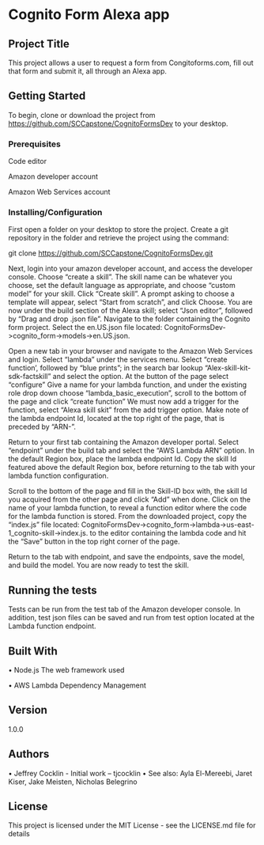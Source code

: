 # Cognito Form Alexa app


## Project Title

This project allows a user to request a form from Congitoforms.com, fill out that form and submit it, all through an Alexa app.

## Getting Started
To begin, clone or download the project from https://github.com/SCCapstone/CognitoFormsDev to your desktop.

### Prerequisites

Code editor

Amazon developer account

Amazon Web Services account

### Installing/Configuration

First open a folder on your desktop to store the project. Create a git repository in the folder and retrieve the project using the command:

git clone https://github.com/SCCapstone/CognitoFormsDev.git

Next, login into your amazon developer account, and access the developer console. Choose “create a skill”. The skill name can be whatever you choose, set the default language as appropriate, and choose “custom model” for your skill. Click “Create skill”.
A prompt asking to choose a template will appear, select “Start from scratch”, and click Choose. You are now under the build section of the Alexa skill; select “Json editor”, followed by “Drag and drop .json file”.
Navigate to the folder containing the Cognito form project. Select the en.US.json file located: CognitoFormsDev->cognito_form->models->en.US.json.


Open a new tab in your browser and navigate to the Amazon Web Services and login. Select “lambda” under the services menu. Select “create function’, followed by “blue prints”; in the search bar lookup “Alex-skill-kit-sdk-factskill” and select the option. At the button of the page select “configure”
Give a name for your lambda function, and under the existing role drop down choose “lambda_basic_execution”, scroll to the bottom of the page and click “create function” 
We must now add a trigger for the function, select “Alexa skill skit” from the add trigger option. Make note of the lambda endpoint Id, located at the top right of the page, that is preceded by “ARN-”. 


Return to your first tab containing the Amazon developer portal. Select “endpoint” under the build tab and select the “AWS Lambda ARN” option. In the default Region box, place the lambda endpoint Id. Copy the skill Id featured above the default Region box, before returning to the tab with your lambda function configuration.


Scroll to the bottom of the page and fill in the Skill-ID box with, the skill Id you acquired from the other page and click “Add” when done. Click on the name of your lambda function, to reveal a function editor where the code for the lambda function is stored.
From the downloaded project, copy the “index.js” file located: CognitoFormsDev->cognito_form->lambda->us-east-1_cognito-skill->index.js. to the editor containing the lambda code and hit the “Save” button in the top right corner of the page.


Return to the tab with endpoint, and save the endpoints, save the model, and build the model. You are now ready to test the skill. 

## Running the tests

Tests can be run from the test tab of the Amazon developer console. In addition, test json files can be saved and run from test option located at the Lambda function endpoint.


## Built With

•	Node.js The web framework used

•	AWS Lambda Dependency Management

## Version

1.0.0

## Authors

•	Jeffrey Cocklin - Initial work – tjcocklin
•	See also:  Ayla El-Mereebi, Jaret Kiser, Jake Meisten, Nicholas Belegrino

## License
This project is licensed under the MIT License - see the LICENSE.md file for details


